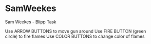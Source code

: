 # SamWeekes

Sam Weekes - Blipp Task

Use ARROW BUTTONS to move gun around
Use FIRE BUTTON (green circle) to fire flames
Use COLOR BUTTONS to change color of flames
